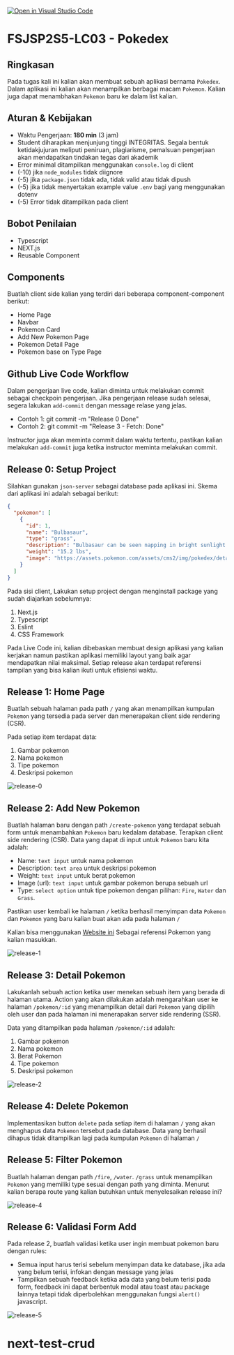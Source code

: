 [![Open in Visual Studio Code](https://classroom.github.com/assets/open-in-vscode-718a45dd9cf7e7f842a935f5ebbe5719a5e09af4491e668f4dbf3b35d5cca122.svg)](https://classroom.github.com/online_ide?assignment_repo_id=13205617&assignment_repo_type=AssignmentRepo)
# FSJSP2S5-LC03 - Pokedex

## Ringkasan

Pada tugas kali ini kalian akan membuat sebuah aplikasi bernama `Pokedex`. Dalam aplikasi ini kalian akan menampilkan berbagai macam `Pokemon`. Kalian juga dapat menambhakan `Pokemon` baru ke dalam list kalian.

## Aturan & Kebijakan

- Waktu Pengerjaan: **180 min** (3 jam)
- Student diharapkan menjunjung tinggi INTEGRITAS. Segala bentuk ketidakjujuran meliputi peniruan, plagiarisme, pemalsuan pengerjaan akan mendapatkan tindakan tegas dari akademik
- Error minimal ditampilkan menggunakan `console.log` di client
- (-10) jika `node_modules` tidak diignore
- (-5) jika `package.json` tidak ada, tidak valid atau tidak dipush
- (-5) jika tidak menyertakan example value `.env` bagi yang menggunakan dotenv
- (-5) Error tidak ditampilkan pada client

## Bobot Penilaian

- Typescript
- NEXT.js
- Reusable Component

## Components

Buatlah client side kalian yang terdiri dari beberapa component-component berikut:

- Home Page
- Navbar
- Pokemon Card
- Add New Pokemon Page
- Pokemon Detail Page
- Pokemon base on Type Page

## Github Live Code Workflow

Dalam pengerjaan live code, kalian diminta untuk melakukan commit sebagai checkpoin pengerjaan. Jika pengerjaan release sudah selesai, segera lakukan `add-commit` dengan message relase yang jelas.

- Contoh 1: git commit -m "Release 0 Done"
- Contoh 2: git commit -m "Release 3 - Fetch: Done"

Instructor juga akan meminta commit dalam waktu tertentu, pastikan kalian melakukan `add-commit` juga ketika instructor meminta melakukan commit.

## Release 0: Setup Project

Silahkan gunakan `json-server` sebagai database pada aplikasi ini. Skema dari aplikasi ini adalah sebagai berikut:

```JSON
{
  "pokemon": [
    {
      "id": 1,
      "name": "Bulbasaur",
      "type": "grass",
      "description": "Bulbasaur can be seen napping in bright sunlight. There is a seed on its back. By soaking up the sun's rays, the seed grows progressively larger.",
      "weight": "15.2 lbs",
      "image": "https://assets.pokemon.com/assets/cms2/img/pokedex/detail/001.png"
    }
  ]
}
```

Pada sisi client, Lakukan setup project dengan menginstall package yang sudah diajarkan sebelumnya:

1. Next.js
2. Typescript
3. Eslint
4. CSS Framework

Pada Live Code ini, kalian dibebaskan membuat design aplikasi yang kalian kerjakan namun pastikan aplikasi memiliki layout yang baik agar mendapatkan nilai maksimal. Setiap release akan terdapat referensi tampilan yang bisa kalian ikuti untuk efisiensi waktu.

## Release 1: Home Page

Buatlah sebuah halaman pada path `/` yang akan menampilkan kumpulan `Pokemon` yang tersedia pada server dan menerapakan client side rendering (CSR).

Pada setiap item terdapat data:

1. Gambar pokemon
2. Nama pokemon
3. Tipe pokemon
4. Deskripsi pokemon

![release-0](./assets/list.png)

## Release 2: Add New Pokemon

Buatlah halaman baru dengan path `/create-pokemon` yang terdapat sebuah form untuk menambahkan `Pokemon` baru kedalam database. Terapkan client side rendering (CSR). Data yang dapat di input untuk `Pokemon` baru kita adalah:

- Name: `text input` untuk nama pokemon
- Description: `text area` untuk deskripsi pokemon
- Weight: `text input` untuk berat pokemon
- Image (url): `text input` untuk gambar pokemon berupa sebuah url
- Type: `select option` untuk tipe pokemon dengan pilihan: `Fire`, `Water` dan `Grass`.

Pastikan user kembali ke halaman `/` ketika berhasil menyimpan data `Pokemon` dan `Pokemon` yang baru kalian buat akan ada pada halaman `/`

Kalian bisa menggunakan [Website ini](https://www.pokemon.com/us/pokedex) Sebagai referensi Pokemon yang kalian masukkan.

![release-1](./assets/add.png)

## Release 3: Detail Pokemon

Lakukanlah sebuah action ketika user menekan sebuah item yang berada di halaman utama. Action yang akan dilakukan adalah mengarahkan user ke halaman `/pokemon/:id` yang menampilkan detail dari `Pokemon` yang dipilih oleh user dan pada halaman ini menerapakan server side rendering (SSR).

Data yang ditampilkan pada halaman `/pokemon/:id` adalah:

1. Gambar pokemon
2. Nama pokemon
3. Berat Pokemon
4. Tipe pokemon
5. Deskripsi pokemon

![release-2](./assets/detail.png)

## Release 4: Delete Pokemon

Implementasikan button `delete` pada setiap item di halaman `/` yang akan menghapus data `Pokemon` tersebut pada database. Data yang berhasil dihapus tidak ditampilkan lagi pada kumpulan `Pokemon` di halaman `/`

## Release 5: Filter Pokemon

Buatlah halaman dengan path `/fire`, `/water`. `/grass` untuk menampilkan `Pokemon` yang memiliki type sesuai dengan path yang diminta. Menurut kalian berapa route yang kalian butuhkan untuk menyelesaikan release ini?

![release-4](./assets/grass.png)

## Release 6: Validasi Form Add

Pada release 2, buatlah validasi ketika user ingin membuat pokemon baru dengan rules:

- Semua input harus terisi sebelum menyimpan data ke database, jika ada yang belum terisi, infokan dengan message yang jelas
- Tampilkan sebuah feedback ketika ada data yang belum terisi pada form, feedback ini dapat berbentuk modal atau toast atau package lainnya tetapi tidak diperbolehkan menggunakan fungsi `alert()` javascript.

![release-5](./assets/addError.png)
# next-test-crud
